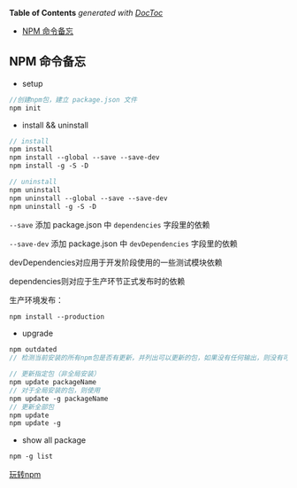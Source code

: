 <!-- START doctoc generated TOC please keep comment here to allow auto update -->
<!-- DON'T EDIT THIS SECTION, INSTEAD RE-RUN doctoc TO UPDATE -->
**Table of Contents**  *generated with [DocToc](https://github.com/thlorenz/doctoc)*

- [NPM 命令备忘](#npm-%E5%91%BD%E4%BB%A4%E5%A4%87%E5%BF%98)

<!-- END doctoc generated TOC please keep comment here to allow auto update -->

## NPM 命令备忘

  - setup

```scss
//创建npm包，建立 package.json 文件
npm init
```

  - install && uninstall

```scss
// install
npm install
npm install --global --save --save-dev
npm install -g -S -D

// uninstall
npm uninstall
npm uninstall --global --save --save-dev
npm uninstall -g -S -D
```

`--save` 添加 package.json 中 `dependencies` 字段里的依赖

`--save-dev` 添加 package.json 中 `devDependencies` 字段里的依赖

devDependencies对应用于开发阶段使用的一些测试模块依赖

dependencies则对应于生产环节正式发布时的依赖

生产环境发布：

```scss
npm install --production
```

  - upgrade

```scss
npm outdated
// 检测当前安装的所有npm包是否有更新，并列出可以更新的包，如果没有任何输出，则没有可用更新

// 更新指定包（非全局安装）
npm update packageName
// 对于全局安装的包，则使用
npm update -g packageName
// 更新全部包
npm update
npm update -g 
```

  - show all package

```sass
npm -g list
```

[玩转npm](http://www.alloyteam.com/2016/03/master-npm/)